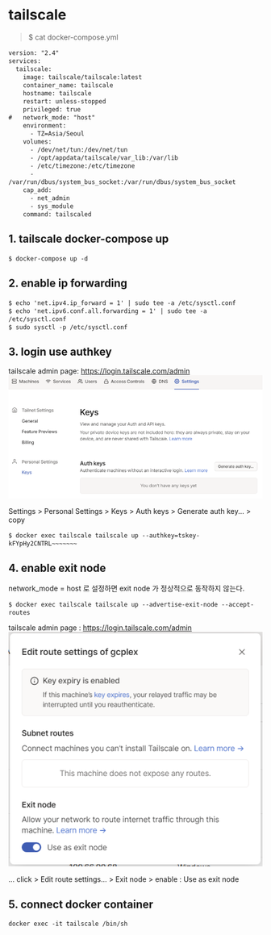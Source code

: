 ﻿# tailscale
 

> $ cat docker-compose.yml

```
version: "2.4"
services:
  tailscale:
    image: tailscale/tailscale:latest
    container_name: tailscale
    hostname: tailscale
    restart: unless-stopped
    privileged: true
#   network_mode: "host"
    environment:
      - TZ=Asia/Seoul
    volumes:
      - /dev/net/tun:/dev/net/tun
      - /opt/appdata/tailscale/var_lib:/var/lib
      - /etc/timezone:/etc/timezone
      - /var/run/dbus/system_bus_socket:/var/run/dbus/system_bus_socket
    cap_add:
      - net_admin
      - sys_module
    command: tailscaled
```

## 1. tailscale docker-compose up

```
$ docker-compose up -d
```

## 2. enable ip forwarding

```
$ echo 'net.ipv4.ip_forward = 1' | sudo tee -a /etc/sysctl.conf
$ echo 'net.ipv6.conf.all.forwarding = 1' | sudo tee -a /etc/sysctl.conf
$ sudo sysctl -p /etc/sysctl.conf
```

## 3. login use authkey

tailscale admin page: https://login.tailscale.com/admin
![Auth key](./img/authkeys.PNG "Authkeys")

Settings > Personal Settings > Keys > Auth keys > Generate auth key... > copy

```
$ docker exec tailscale tailscale up --authkey=tskey-kFYpHy2CNTRL~~~~~~~
```

## 4. enable exit node

network_mode = host 로 설정하면 exit node 가 정상적으로 동작하지 않는다.

```
$ docker exec tailscale tailscale up --advertise-exit-node --accept-routes
```

tailscale admin page : https://login.tailscale.com/admin
![Exit node](./img/exitnode.PNG "Exit node")

... click > Edit route settings... > Exit node > enable : Use as exit node

## 5. connect docker container

```
docker exec -it tailscale /bin/sh
```
